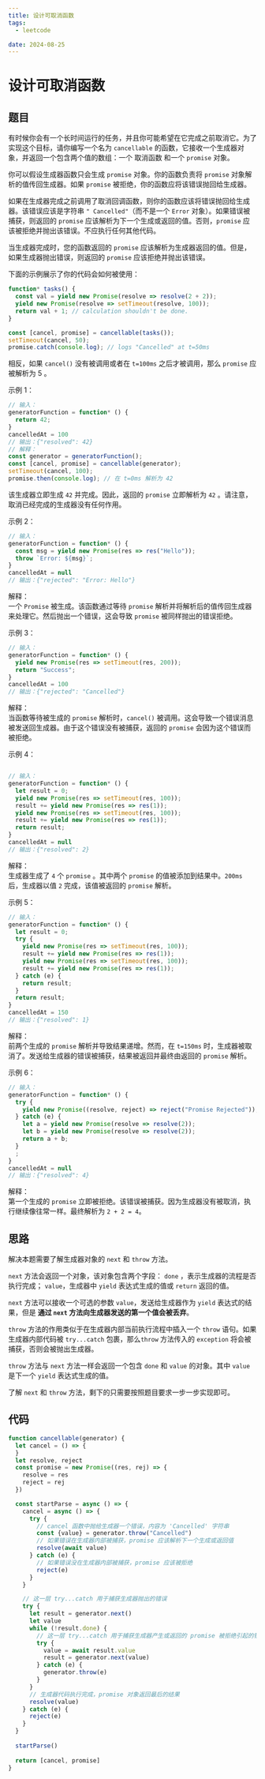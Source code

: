 ```yaml
---
title: 设计可取消函数
tags:
  - leetcode

date: 2024-08-25
---
```


# 设计可取消函数

## 题目

有时候你会有一个长时间运行的任务，并且你可能希望在它完成之前取消它。为了实现这个目标，请你编写一个名为
`cancellable` 的函数，它接收一个生成器对象，并返回一个包含两个值的数组：一个 取消函数
和一个 `promise` 对象。

你可以假设生成器函数只会生成 `promise` 对象。你的函数负责将 `promise`
对象解析的值传回生成器。如果
`promise` 被拒绝，你的函数应将该错误抛回给生成器。

如果在生成器完成之前调用了取消回调函数，则你的函数应该将错误抛回给生成器。该错误应该是字符串 `"
Cancelled"`（而不是一个 `Error` 对象）。如果错误被捕获，则返回的 `promise`
应该解析为下一个生成或返回的值。否则，`promise` 应该被拒绝并抛出该错误。不应执行任何其他代码。

当生成器完成时，您的函数返回的 `promise` 应该解析为生成器返回的值。但是，如果生成器抛出错误，则返回的
`promise` 应该拒绝并抛出该错误。

下面的示例展示了你的代码会如何被使用：

```javascript
function* tasks() {
  const val = yield new Promise(resolve => resolve(2 + 2));
  yield new Promise(resolve => setTimeout(resolve, 100));
  return val + 1; // calculation shouldn't be done.
}

const [cancel, promise] = cancellable(tasks());
setTimeout(cancel, 50);
promise.catch(console.log); // logs "Cancelled" at t=50ms
```

相反，如果 `cancel()` 没有被调用或者在 `t=100ms` 之后才被调用，那么 `promise`
应被解析为
5 。

示例 1：

```javascript
// 输入：
generatorFunction = function* () {
  return 42;
}
cancelledAt = 100
// 输出：{"resolved": 42}
// 解释：
const generator = generatorFunction();
const [cancel, promise] = cancellable(generator);
setTimeout(cancel, 100);
promise.then(console.log); // 在 t=0ms 解析为 42
```

该生成器立即生成 `42` 并完成。因此，返回的 `promise` 立即解析为 `42`
。请注意，取消已经完成的生成器没有任何作用。

示例 2：

```javascript
// 输入：
generatorFunction = function* () {
  const msg = yield new Promise(res => res("Hello"));
  throw `Error: ${msg}`;
}
cancelledAt = null
// 输出：{"rejected": "Error: Hello"}
```

解释：  
一个 `Promise` 被生成。该函数通过等待 `promise`
解析并将解析后的值传回生成器来处理它。然后抛出一个错误，这会导致 `promise`
被同样抛出的错误拒绝。

示例 3：

```javascript
// 输入：
generatorFunction = function* () {
  yield new Promise(res => setTimeout(res, 200));
  return "Success";
}
cancelledAt = 100
// 输出：{"rejected": "Cancelled"}
```

解释：  
当函数等待被生成的 `promise` 解析时，`cancel()`
被调用。这会导致一个错误消息被发送回生成器。由于这个错误没有被捕获，返回的 `promise`
会因为这个错误而被拒绝。

示例 4：

```javascript

// 输入：
generatorFunction = function* () {
  let result = 0;
  yield new Promise(res => setTimeout(res, 100));
  result += yield new Promise(res => res(1));
  yield new Promise(res => setTimeout(res, 100));
  result += yield new Promise(res => res(1));
  return result;
}
cancelledAt = null
// 输出：{"resolved": 2}
```

解释：  
生成器生成了 `4` 个 `promise` 。其中两个 `promise` 的值被添加到结果中。`200ms`
后，生成器以值 `2` 完成，该值被返回的 `promise` 解析。

示例 5：

```javascript
// 输入：
generatorFunction = function* () {
  let result = 0;
  try {
    yield new Promise(res => setTimeout(res, 100));
    result += yield new Promise(res => res(1));
    yield new Promise(res => setTimeout(res, 100));
    result += yield new Promise(res => res(1));
  } catch (e) {
    return result;
  }
  return result;
}
cancelledAt = 150
// 输出：{"resolved": 1}

```

解释：  
前两个生成的 `promise` 解析并导致结果递增。然而，在 `t=150ms`
时，生成器被取消了。发送给生成器的错误被捕获，结果被返回并最终由返回的 `promise`
解析。

示例 6：

```javascript
// 输入：
generatorFunction = function* () {
  try {
    yield new Promise((resolve, reject) => reject("Promise Rejected"));
  } catch (e) {
    let a = yield new Promise(resolve => resolve(2));
    let b = yield new Promise(resolve => resolve(2));
    return a + b;
  }
  ;
}
cancelledAt = null
// 输出：{"resolved": 4}
```

解释：  
第一个生成的 `promise`
立即被拒绝。该错误被捕获。因为生成器没有被取消，执行继续像往常一样。最终解析为 `2 + 2 = 4`。

## 思路

解决本题需要了解生成器对象的 `next` 和 `throw` 方法。

`next` 方法会返回一个对象，该对象包含两个字段： `done`
，表示生成器的流程是否执行完成； `value`，生成器中 `yield`
表达式生成的值或 `return` 返回的值。

`next` 方法可以接收一个可选的参数 `value`，发送给生成器作为 `yield` 表达式的结果，但是
**通过 `next` 方法向生成器发送的第一个值会被丢弃**。

`throw` 方法的作用类似于在生成器内部当前执行流程中插入一个 `throw`
语句。如果生成器内部代码被 `try...catch` 包裹，那么`throw` 方法传入的 `exception`
将会被捕获，否则会被抛出生成器。

`throw` 方法与 `next` 方法一样会返回一个包含 `done` 和 `value`
的对象。其中 `value` 是下一个 `yield` 表达式生成的值。

了解 `next` 和 `throw` 方法，剩下的只需要按照题目要求一步一步实现即可。

## 代码

```javascript
function cancellable(generator) {
  let cancel = () => {
  }
  let resolve, reject
  const promise = new Promise((res, rej) => {
    resolve = res
    reject = rej
  })

  const startParse = async () => {
    cancel = async () => {
      try {
        // cancel 函数中抛给生成器一个错误，内容为 'Cancelled' 字符串
        const {value} = generator.throw("Cancelled")
        // 如果错误在生成器内部被捕获，promise 应该解析下一个生成或返回值
        resolve(await value)
      } catch (e) {
        // 如果错误没在生成器内部被捕获，promise 应该被拒绝
        reject(e)
      }
    }

    // 这一层 try...catch 用于捕获生成器抛出的错误
    try {
      let result = generator.next()
      let value
      while (!result.done) {
        // 这一层 try...catch 用于捕获生成器产生或返回的 promise 被拒绝引起的错误，并将错误抛回给生成器
        try {
          value = await result.value
          result = generator.next(value)
        } catch (e) {
          generator.throw(e)
        }
      }
      // 生成器代码执行完成，promise 对象返回最后的结果
      resolve(value)
    } catch (e) {
      reject(e)
    }
  }
  
  startParse()
  
  return [cancel, promise]
}
```